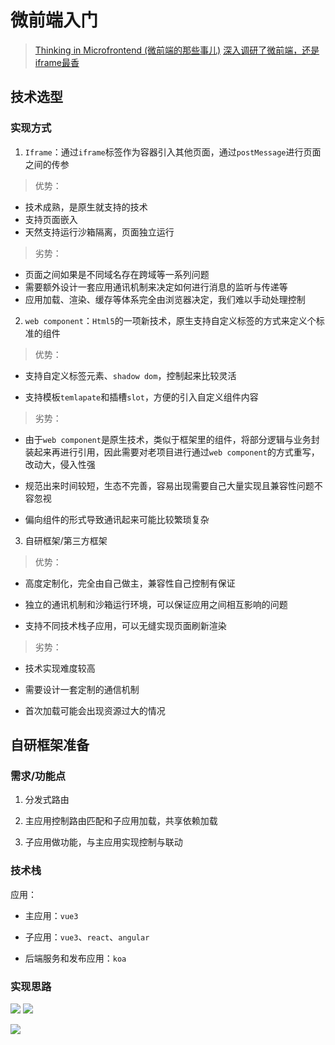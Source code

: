 # 微前端入门
> [Thinking in Microfrontend (微前端的那些事儿)](https://microfrontends.cn/)
> [深入调研了微前端，还是iframe最香](https://juejin.cn/post/7244070072788287544?searchId=20240424173657D99FFB1594D9B5987213#heading-25)
## 技术选型
### 实现方式
1. `Iframe`：通过`iframe`标签作为容器引入其他页面，通过`postMessage`进行页面之间的传参

> 优势：

* 技术成熟，是原生就支持的技术
* 支持页面嵌入
* 天然支持运行沙箱隔离，页面独立运行

> 劣势：

* 页面之间如果是不同域名存在跨域等一系列问题
* 需要额外设计一套应用通讯机制来决定如何进行消息的监听与传递等
* 应用加载、渲染、缓存等体系完全由浏览器决定，我们难以手动处理控制

2. `web component`：`Html5`的一项新技术，原生支持自定义标签的方式来定义个标准的组件

> 优势：

* 支持自定义标签元素、`shadow dom`，控制起来比较灵活

* 支持模板`temlapate`和插槽`slot`，方便的引入自定义组件内容  

> 劣势：

* 由于`web component`是原生技术，类似于框架里的组件，将部分逻辑与业务封装起来再进行引用，因此需要对老项目进行通过`web component`的方式重写，改动大，侵入性强

* 规范出来时间较短，生态不完善，容易出现需要自己大量实现且兼容性问题不容忽视

* 偏向组件的形式导致通讯起来可能比较繁琐复杂

3. 自研框架/第三方框架

> 优势：

* 高度定制化，完全由自己做主，兼容性自己控制有保证

* 独立的通讯机制和沙箱运行环境，可以保证应用之间相互影响的问题

* 支持不同技术栈子应用，可以无缝实现页面刷新渲染

> 劣势：

* 技术实现难度较高

* 需要设计一套定制的通信机制

* 首次加载可能会出现资源过大的情况

## 自研框架准备
### 需求/功能点

1. 分发式路由

2. 主应用控制路由匹配和子应用加载，共享依赖加载

3. 子应用做功能，与主应用实现控制与联动

### 技术栈

应用：

* 主应用：`vue3`

* 子应用：`vue3`、`react`、`angular`

* 后端服务和发布应用：`koa`

### 实现思路

![](https://cdn.jsdelivr.net/gh/Huansheng1/myimg/PicGo/20220123170702.png)
![](https://cdn.jsdelivr.net/gh/Huansheng1/myimg/PicGo/20220123170738.png)

![](https://cdn.jsdelivr.net/gh/Huansheng1/myimg/PicGo/20220123171515.png)